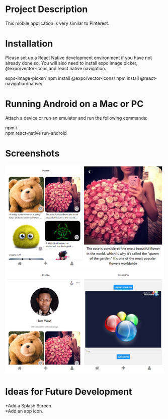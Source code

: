 # Project Description

This mobile application is very similar to Pinterest.

# Installation

Please set up a React Native development environment if you have not already done so.
You will also need to install expo image picker, @expo/vector-icons and react native navigation.

expo-image-picker/
npm install @expo/vector-icons/
npm install @react-navigation/native/


# Running Android on a Mac or PC

Attach a device or run an emulator and run the following commands:

npm i\
npm react-native run-android

# Screenshots

![image](assets/images/1.png)
![image](assets/images/2.png)



# Ideas for Future Development
*Add a Splash Screen.\
*Add an app icon.

